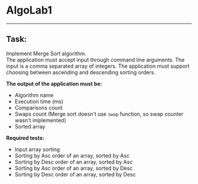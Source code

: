 # AlgoLab1

---

## Task: 

Implement Merge Sort algorithm.   
The application must accept input through command line arguments.
The input is a comma separated array of integers. 
The application must support choosing between ascending and descending sorting orders.   

**The output of the application must be:**

 - Algorithm name 
 - Execution time (ms)
 - Comparisons count
 - Swaps count (Merge sort doesn't use `swap` function, so swap counter wasn't implemented)
 - Sorted array

**Required tests:**

 - Input array sorting 
 - Sorting by Asc order of an array, sorted by Asc
 - Sorting by Desc order of an array, sorted by Asc
 - Sorting by Asc order of an array, sorted by Desc
 - Sorting by Desc order of an array, sorted by Desc
